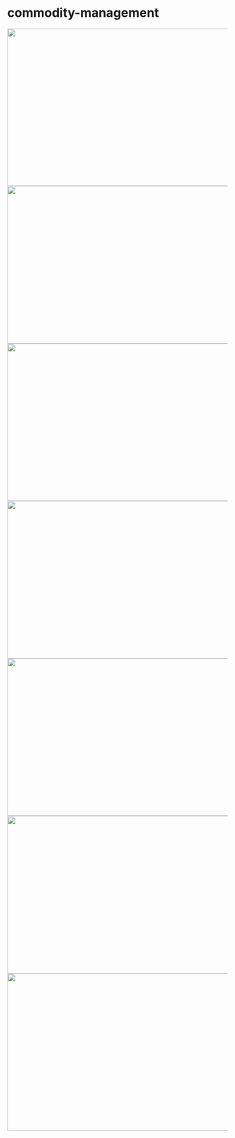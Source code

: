 # commodity-management

<div align="center">
  <img src="https://user-images.githubusercontent.com/91615180/219935015-d2c5c7e3-6a68-490b-9619-750c7a76ad0f.JPG" width="640" height="360"/>
  <img src="https://user-images.githubusercontent.com/91615180/219935016-1d7ee484-f911-4979-b9bc-496447ce7bc0.JPG" width="640" height="360"/>
  <img src="https://user-images.githubusercontent.com/91615180/219935018-49b28044-8ec5-469d-8824-c264f1d212ec.JPG" width="640" height="360"/>
  <img src="https://user-images.githubusercontent.com/91615180/219935020-8fd39733-fc81-41aa-bac4-030e77251a0c.JPG" width="640" height="360"/>
  <img src="https://user-images.githubusercontent.com/91615180/219935021-c81e19d3-c62e-41e9-a501-222477aa062f.JPG" width="640" height="360"/>
  <img src="https://user-images.githubusercontent.com/91615180/219935022-0cc22c41-a5bc-4ddd-b714-53e2c7254c25.JPG" width="640" height="360"/>
  <img src="https://user-images.githubusercontent.com/91615180/219935013-ef8e61ee-cf9b-40c9-aad5-9f6ae0dc9e26.JPG" width="640" height="360"/>
</div>
